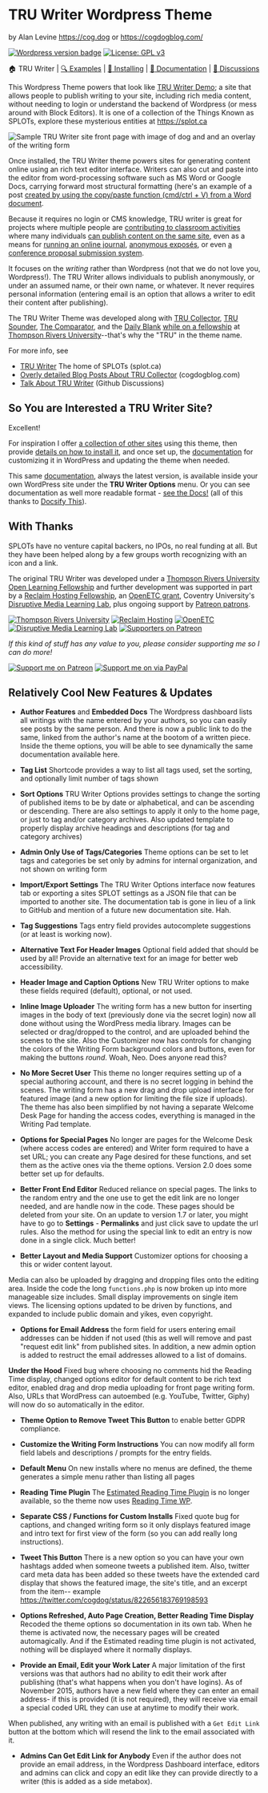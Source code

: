 # TRU Writer Wordpress Theme
by Alan Levine https://cog.dog or https://cogdogblog.com/

[![Wordpress version badge](https://img.shields.io/badge/version-3.3-green.svg)](https://github.com/cogdog/truwriter/blob/master/style.css)
[![License: GPL v3](https://img.shields.io/badge/License-GPLv3-blue.svg)](https://www.gnu.org/licenses/gpl-3.0)

:house: TRU Writer |
[:mag: Examples](examples.md) | 
[:rocket: Installing](install.md) | 
[:book: Documentation](docs.md) | 
[:speech_balloon: Discussions](https://github.com/cogdog/truwriter/discussions)


This Wordpress Theme powers that look like [TRU Writer Demo](https://splot.ca/writer/); a site that allows people to publish writing to your site, including rich media content, without needing to login or understand the backend of Wordpress (or mess around with Block Editors).  It is one of a collection of the Things Known as SPLOTs, explore these mysterious entities at  https://splot.ca

![](images/tru-writer-i-can-writer.jpg "Sample TRU Writer site front page with image of dog and and an overlay of the writing form")

Once installed, the TRU Writer theme powers sites for generating content online using an rich text editor interface. Writers can also  cut and paste into the editor from word-processing software such as MS Word or Google Docs, carrying forward most structural formatting (here's an example of a post [created by using the copy/paste function (cmd/ctrl + V) from a Word document](http://splot.ca/writer/2014/101). 

Because it requires no login or CMS knowledge, TRU writer is great for projects where multiple people are [contributing to classroom activities](https://biol420.opened.ca/) where many individuals [can publish content on the same site](http://femedtech.net/), even as a means for [running an online journal](http://journal.arganee.world/), [anonymous exposés](http://refugeelearningstories.org/), or even [a conference proposal submission system](http://conf.owlteh.org/contributions/). 

It focuses on the *writing* rather than Wordpress (not that we do not love you, Wordpress!). The TRU Writer allows individuals to publish anonymously, or under an assumed name, or their own name, or whatever. It never requires personal information (entering email is an option that allows a writer to edit their content after publishing).

The TRU Writer Theme was developed along with  [TRU Collector](http://splot.ca/splots/the-comparator/),  [TRU Sounder](http://splot.ca/splots/tru-sounder/), [The Comparator](http://splot.ca/splots/the-comparator/), and the [Daily Blank](http://splot.ca/splots/the-daily-blank/) [while on a fellowship](http://cogdog.trubox.ca) at [Thompson Rivers University](http://tru.ca/)--that's why the "TRU" in the theme name.

For more info, see

* [TRU Writer](https://splot.ca/splots/tru-writer/) The home of SPLOTs (splot.ca)
* [Overly detailed Blog Posts About TRU Collector](https://cogdogblog.com/tag/truwriter/) (cogdogblog.com)
* [Talk About TRU Writer](https://github.com/cogdog/truwriter/discussions) (Github Discussions)


## So You are Interested a TRU Writer Site?

Excellent!

For inspiration I offer [a collection of other sites](examples.md) using this theme, then provide  [details on how to install it](install.md), and once set up, the [documentation](docs.md) for customizing it in WordPress and updating the theme when needed. 

This same [documentation](docs.md), always the latest version, is available inside your own WordPress site under the **TRU Writer Options** menu. Or you can see documentation as well more readable format - [see the Docs!](https://docsify-this.net/?basePath=https://raw.githubusercontent.com/cogdog/tru-collector/master&homepage=docs.md&sidebar=true#/) (all of this thanks to [Docsify This](https://docsify-this.net/)).

## With Thanks

SPLOTs have no venture capital backers, no IPOs, no real funding at all. But they have been helped along by a few groups worth recognizing with an icon and a link.

The original TRU Writer was developed under a [Thompson Rivers University Open Learning Fellowship](http://cogdog.trubox.ca/) and further development was supported in part by a [Reclaim Hosting Fellowship](http://reclaimhosting.com), an [OpenETC grant](https://opened.ca), Coventry University's [Disruptive Media Learning Lab](https://dmll.org.uk/),  plus  ongoing support by [Patreon patrons](https://patreon.com/cogdog).

[![Thompson Rivers University](https://cogdog.github.io/images/tru.jpg)](https://tru.ca) [![Reclaim Hosting](https://cogdog.github.io/images/reclaim.jpg)](https://reclaimhosting.com) [![OpenETC](https://cogdog.github.io/images/openetc.jpg)](https://opened.ca) [![Disruptive Media Learning Lab](https://cogdog.github.io/images/dmll.jpg)](https://dmll.org.uk/)   [![Supporters on Patreon](https://cogdog.github.io/images/patreon.jpg)](https://patreon.com/cogdog) 

*If this kind of stuff has any value to you, please consider supporting me so I can do more!*

[![Support me on Patreon](http://cogdog.github.io/images/badge-patreon.png)](https://patreon.com/cogdog) [![Support me on via PayPal](http://cogdog.github.io/images/badge-paypal.png)](https://paypal.me/cogdog)

## Relatively Cool New Features & Updates

* **Author Features** and **Embedded Docs** The Wordpress dashboard lists all writings with the name entered by your authors, so you can easily see posts by the same person. And there is now a public link to do the same, linked from the author's name at the bootom of a written piece. Inside the theme options, you will be able to see dynamically the same documentation available here.

* **Tag List** Shortcode provides a way to list all tags used, set the sorting, and optionally limit number of tags shown

* **Sort Options** TRU Writer Options provides settings to change the sorting of published items to be by date or alphabetical, and can be ascending or descending. There are also settings to apply it only to the home page, or just to tag and/or category archives. Also updated template to properly display archive headings and descriptions (for tag and category archives)

* **Admin Only Use of Tags/Categories** Theme options can be set to let tags and categories be set only by admins for internal organization, and not shown on writing form

* **Import/Export Settings** The TRU Writer Options interface now features tab or exporting a sites SPLOT settings as a JSON file that can be imported to another site. The documentation tab is gone in lieu of a link to GitHub and mention of a future new documentation site. Hah.

* **Tag Suggestions** Tags entry field provides autocomplete suggestions (or at least is working now). 

* **Alternative Text For Header Images** Optional field added that should be used by all! Provide an alternative text for an image for better web accessibility.

* **Header Image and Caption Options** New TRU Writer options to make these fields required (default), optional, or not used. 

* **Inline Image Uploader** The writing form has a new button for inserting images in the body of text (previously done via the secret login) now all done without using the WordPress media library. Images can be selected or drag/dropped to the control, and are uploaded behind the scenes to the site. Also the Customizer now has controls for changing the colors of the Writing Form background colors and buttons, even for making the buttons *round*. Woah, Neo. Does anyone read this?

* **No More Secret User** This theme no longer requires setting up of a special authoring account, and there is no secret logging in behind the scenes. The writing form has a new drag and drop upload interface for featured image (and a new option for limiting the file size if uploads). The theme has also been simplified by not having a separate Welcome Desk Page for handing the access codes, everything is managed in the Writing Pad template.

* **Options for Special Pages**  No longer are pages for the Welcome Desk (where access codes are entered) and Writer form required to have a set URL; you can create any Page desired for these functions, and set them as the active ones via the theme options. Version 2.0 does some better set up for defaults.

* **Better Front End Editor**  Reduced reliance on special pages. The links to the random entry and the one use to get the edit link are no longer needed, and are handle now in the code. These pages should be deleted from your site. On an update to version 1.7 or later, you might have to go to **Settings** - **Permalinks** and just click save to update the url rules. Also the method for using the special link to edit an entry is now done in a single click. Much better!

* **Better Layout and Media Support** Customizer options for choosing a this or wider content layout.

Media can also be uploaded by dragging and dropping files onto the editing area. Inside the code the long `functions.php` is now broken up into more manageable size includes. Small display improvements on single item views. The licensing options updated to be driven by functions, and expanded to include public domain and yikes, even copyright.

* **Options for Email Address** the form field for users entering email addresses can be hidden if not used (this as well will remove and past "request edit link" from published sites. In addition, a new admin option is added to restruct the email addresses allowed to a list of domains.

**Under the Hood** Fixed bug where choosing no comments hid the Reading Time display, changed options editor for default content to be rich text editor, enabled drag and drop media uploading for front page writing form. Also, URLs that WordPress can autoembed (e.g. YouTube, Twitter, Giphy) will now do so automatically in the editor.

* **Theme Option to Remove Tweet This Button** to enable better GDPR compliance.

* **Customize the Writing Form Instructions**  You can now modify all form field labels and descriptions / prompts for the entry fields.

* **Default Menu** On new installs where no menus are defined, the theme generates a simple menu rather than listing all pages 

* **Reading Time Plugin** The [Estimated Reading Time Plugin](https://wordpress.org/plugins/estimated-post-reading-time/) is no longer available, so the theme now uses [Reading Time WP](https://wordpress.org/plugins/reading-time-wp/).

* **Separate CSS / Functions for Custom Installs** Fixed quote bug for captions, and changed writing form so it only displays featured image and intro text for first view of the form (so you can add really long instructions).

* **Tweet This Button** There is a new option so you can have your own hashtags added when someone tweets a published item. Also, twitter card meta data has been added so these tweets have the extended card display that shows the featured image, the site's title, and an excerpt from the item-- example https://twitter.com/cogdog/status/822656183769198593

* **Options Refreshed, Auto Page Creation, Better Reading Time Display** Recoded the theme options so documentation in its own tab. When he theme is activated now, the necessary pages will be created automagically. And if the Estimated reading time plugin is not activated, nothing will be displayed where it normally displays.

* **Provide an Email, Edit your Work Later** A major limitation of the first versions was that authors had no ability to edit their work after publishing (that's what happens when you don't have logins). As of November 2015, authors have a new field where they can enter an email address- if this is provided (it is not required), they will receive via email a special coded URL they can use at anytime to modify their work.

When published, any writing with an email is published with a `Get Edit Link` button at the bottom which will resend the link to the email associated with it.

* **Admins Can Get Edit Link for Anybody** Even if the author does not provide an email address, in the Wordpress Dashboard interface, editors and admins can click and copy an edit like they can provide directly to a writer (this is added as a side metabox).

